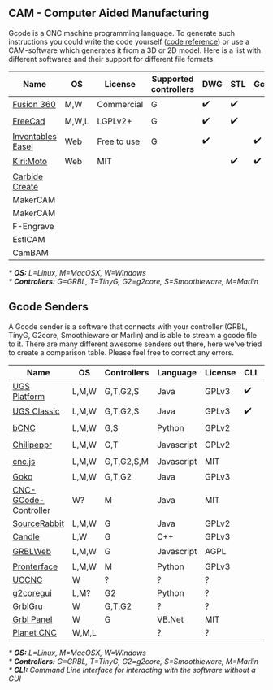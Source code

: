## CAM - Computer Aided Manufacturing
Gcode is a CNC machine programming language. To generate such instructions you could write the code yourself ([code reference](http://linuxcnc.org/docs/html/gcode.html)) or use a CAM-software which generates it from a 3D or 2D model. Here is a list with 
different softwares and their support for different file formats.

| Name                                                       | OS    | License     | Supported controllers | DWG | STL | Gcode | SVG |
| ---------------------------------------------------------- | ------| ----------- | --------------------- | --- | --- | ----- | --- |
| [Fusion 360](https://www.autodesk.se/products/fusion-360/) | M,W   | Commercial  | G                     | :heavy_check_mark: | :heavy_check_mark: | | :heavy_check_mark: |
| [FreeCad](https://www.freecadweb.org/)                     | M,W,L | LGPLv2+     | G                     | :heavy_check_mark: | :heavy_check_mark: | | :heavy_check_mark: |
| [Inventables Easel](http://easel.inventables.com/)         | Web   | Free to use | G                     | :heavy_check_mark: | | :heavy_check_mark: | :heavy_check_mark: |
| [Kiri:Moto](https://grid.space/kiri/)                      | Web   | MIT         |                       | | :heavy_check_mark: | :heavy_check_mark: | |
| [Carbide Create](https://carbide3d.com/carbidecreate/)     |       |             |                       | | | | |
| MakerCAM                                                   |       |             |                       | | | | |
| MakerCAM                                                   |       |             |                       | | | | |
| F-Engrave                                                  |       |             |                       | | | | |
| EstlCAM                                                    |       |             |                       | | | | |
| CamBAM                                                     |       |             |                       | | | | |
      
_* **OS:** L=Linux, M=MacOSX, W=Windows_ <br/>
_* **Controllers:** G=GRBL, T=TinyG, G2=g2core, S=Smoothieware, M=Marlin_ <br/>

## Gcode Senders

A Gcode sender is a software that connects with your controller (GRBL, TinyG, G2core, Smoothieware or Marlin) and is able to stream a gcode file to it. There are many different awesome senders out there, here we've tried to create a comparison table. Please feel free to correct any errors.

| Name                                                 | OS    | Controllers | Language   | License | CLI | WebUI |
| ---------------------------------------------------- | ------| ----------- | ---------- | ------- | --- | ----- 
| [UGS Platform](http://winder.github.io/ugs_website/) | L,M,W | G,T,G2,S    | Java       | GPLv3   | :heavy_check_mark: | :heavy_check_mark: |
| [UGS Classic](http://winder.github.io/ugs_website/)  | L,M,W | G,T,G2,S    | Java       | GPLv3   | :heavy_check_mark: | :heavy_check_mark: |
| [bCNC](https://github.com/vlachoudis/bCNC)           | L,M,W | G,S         | Python     | GPLv2   |     | :heavy_check_mark: |
| [Chilipeppr](http://chilipeppr.com/)                 | L,M,W | G,T         | Javascript | GPLv2   |     | :heavy_check_mark: |
| [cnc.js](https://github.com/cncjs/cncjs)             | L,M,W | G,T,G2,S,M  | Javascript | MIT     |     | :heavy_check_mark: |
| [Goko](https://goko.fr/)                             | L,M,W | G,T,G2      | Java       | GPLv3   |     |  |
| [CNC-GCode-Controller](https://github.com/pknoe3lh/cncgcodecontroller) | W?    | M | Java | MIT   |     |  |
| [SourceRabbit](https://github.com/nsiatras/sourcerabbit-gcode-sender)  | L,M,W | G | Java | GPLv2 |     |  |
| [Candle](https://github.com/Denvi/Candle)            | L,W   | G           | C++        | GPLv3   |     |  |
| [GRBLWeb](http://xyzbots.com/grblweb.html)           | L,M,W | G           | Javascript | AGPL    |     | :heavy_check_mark: |
| [Pronterface](http://www.pronterface.com/)           | L,M,W | M           | Python     | GPLv3   |     |  |
| [UCCNC](https://cncdrive.com/UCCNC.html)             | W     | ?           | ?          | ?       |     |  |
| [g2coregui](https://github.com/talpadk/g2coregui)    | L,M?  | G2          | Python     | ?       |     |  |
| [GrblGru](https://www.grblgru.com/)                  | W     | G,T,G2      | ?          | ?       |     |  |
| [Grbl Panel](https://github.com/gerritv/Grbl-Panel/) | W     | G           | VB.Net     | MIT     |     |  |
| [Planet CNC](https://planet-cnc.com/software/)       | W,M,L |             | ?          | ?       |     |  |

_* **OS:** L=Linux, M=MacOSX, W=Windows_ <br/>
_* **Controllers:** G=GRBL, T=TinyG, G2=g2core, S=Smoothieware, M=Marlin_ <br/>
_* **CLI:** Command Line Interface for interacting with the software without a GUI_